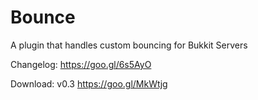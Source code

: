 # Bounce
A plugin that handles custom bouncing for Bukkit Servers

Changelog: https://goo.gl/6s5AyO

Download:
  v0.3 https://goo.gl/MkWtjg
